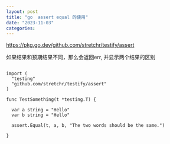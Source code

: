 ```yaml
---
layout: post
title: "go  assert equal 的使用"
date: "2023-11-03"
categories: 
---
```

<p><a href="https://pkg.go.dev/github.com/stretchr/testify/assert">https://pkg.go.dev/github.com/stretchr/testify/assert</a></p>

<p>如果结果和预期结果不同，那么会返回err, 并显示两个结果的区别</p>

<pre>
<code>
import (
  &quot;testing&quot;
  &quot;github.com/stretchr/testify/assert&quot;
)

func TestSomething(t *testing.T) {

  var a string = &quot;Hello&quot;
  var b string = &quot;Hello&quot;

  assert.Equal(t, a, b, &quot;The two words should be the same.&quot;)

}</code></pre>


